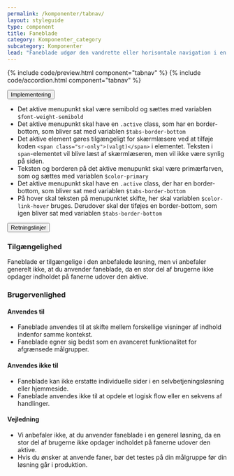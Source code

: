 ```yaml
---
permalink: /komponenter/tabnav/
layout: styleguide
type: component
title: Faneblade
category: Komponenter_category
subcategory: Komponenter
lead: "Faneblade udgør den vandrette eller horisontale navigation i en løsning. Brugeren kan aktivere det tilhørende indhold ved at klikke på fanebladet."
---
```

{% include code/preview.html component="tabnav" %}
{% include code/accordion.html component="tabnav" %}
<div class="accordion accordion-bordered">
  <button class="button-unstyled accordion-button"
      aria-expanded="false" aria-controls="code-tabnav-docs">
    Implementering
  </button>
  <div id="code-tabnav-docs" aria-hidden="true" class="accordion-content">
    <section>
        <ul class="content-list">
          <li>Det aktive menupunkt skal være semibold og sættes med variablen <code>$font-weight-semibold</code></li>
          <li>Det aktive menupunkt skal have en <code>.active</code> class, som har en border-bottom, som bliver sat med variablen <code>$tabs-border-bottom</code></li>
          <li>Det aktive element gøres tilgængeligt for skærmlæsere ved at tilføje koden <code>&lt;span class="sr-only"&gt;(valgt)&lt;/span&gt;</code> i elementet. Teksten i <code>span</code>-elementet vil blive læst af skærmlæseren, men vil ikke være synlig på siden.</li>
          <li>Teksten og borderen på det aktive menupunkt skal være primærfarven, som og sættes med variablen <code>$color-primary</code></li>
          <li>Det aktive menupunkt skal have en <code>.active</code> class, der har en border-bottom, som bliver sat med variablen <code>$tabs-border-bottom</code></li>
          <li>På hover skal teksten på menupunktet skifte, her skal variablen <code>$color-link-hover</code> bruges. Derudover skal der tiføjes en border-bottom, som igen bliver sat med variablen <code>$tabs-border-bottom</code></li> 
        </ul>
    </section>
  </div>
</div>


<div class="accordion accordion-bordered">
  <button class="button-unstyled accordion-button"
      aria-expanded="true" aria-controls="faneblad-docs">
    Retningslinjer
  </button>
  <div id="faneblad-docs" aria-hidden="false" class="accordion-content">
    <article>
      <section>
          <h3 class="h4">Tilgængelighed</h3>
          <p>Faneblade er tilgængelige i den anbefalede løsning, men vi anbefaler generelt ikke, at du anvender faneblade, da en stor del af brugerne ikke opdager indholdet på fanerne udover den aktive.</p>
      </section>
      <section>
          <h3 class="h4">Brugervenlighed</h3>
          <h4 class="h5">Anvendes til</h4>
          <ul>
              <li>Faneblade anvendes til at skifte mellem forskellige visninger af indhold indenfor samme kontekst. </li>
              <li>Faneblade egner sig bedst som en avanceret funktionalitet for afgrænsede målgrupper.</li>
          </ul>
          <h4 class="h5">Anvendes ikke til</h4>
          <ul>
              <li>Faneblade kan ikke erstatte individuelle sider i en selvbetjeningsløsning eller hjemmeside.</li>
              <li>Faneblade anvendes ikke til at opdele et logisk flow eller en sekvens af handlinger.</li>
          </ul>
          <h4 class="h5">Vejledning</h4>                
          <ul>
              <li>Vi anbefaler ikke, at du anvender faneblade i en generel løsning, da en stor del af brugerne ikke opdager indholdet på fanerne udover den aktive.</li>
              <li>Hvis du ønsker at anvende faner, bør det testes på din målgruppe før din løsning går i produktion.</li>
          </ul>
      </section>
    </article>
  </div>
</div>
